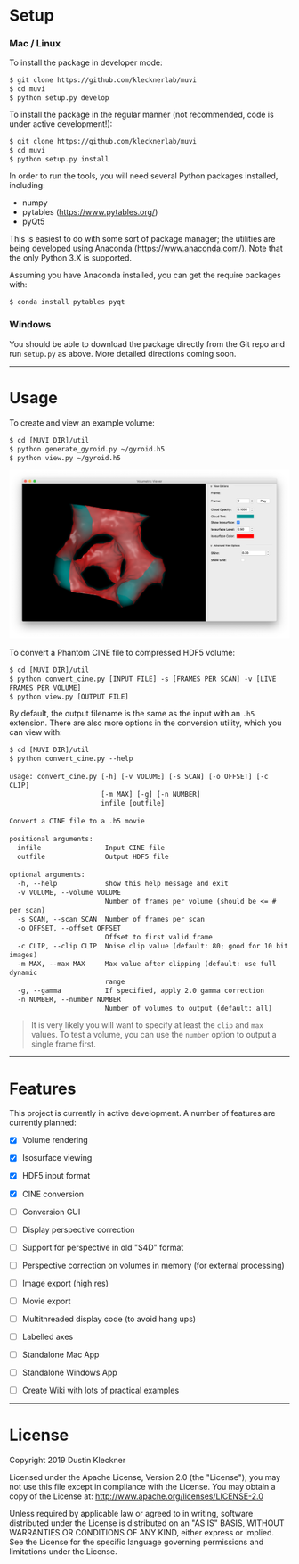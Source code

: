 # Setup

### Mac / Linux

To install the package in developer mode:

```shell
$ git clone https://github.com/klecknerlab/muvi
$ cd muvi
$ python setup.py develop
```

To install the package in the regular manner (not recommended, code is
under active development!):

```shell
$ git clone https://github.com/klecknerlab/muvi
$ cd muvi
$ python setup.py install
```

In order to run the tools, you will need several Python packages installed, including:
  * numpy
  * pytables (https://www.pytables.org/)
  * pyQt5

This is easiest to do with some sort of package manager; the utilities are being
developed using Anaconda (https://www.anaconda.com/).  Note that the only
Python 3.X is supported.

Assuming you have Anaconda installed, you can get the require packages with:

```shell
$ conda install pytables pyqt
```

### Windows

You should be able to download the package directly from the Git repo and run `setup.py` as above.  More detailed directions coming soon.

---

# Usage

To create and view an example volume:

```shell
$ cd [MUVI DIR]/util
$ python generate_gyroid.py ~/gyroid.h5
$ python view.py ~/gyroid.h5
```

![](gyroid.png)

To convert a Phantom CINE file to compressed HDF5 volume:

```shell
$ cd [MUVI DIR]/util
$ python convert_cine.py [INPUT FILE] -s [FRAMES PER SCAN] -v [LIVE FRAMES PER VOLUME]
$ python view.py [OUTPUT FILE]
```

By default, the output filename is the same as the input with an `.h5` extension.  There are also more options in the conversion utility, which you can view with:

```shell
$ cd [MUVI DIR]/util
$ python convert_cine.py --help

usage: convert_cine.py [-h] [-v VOLUME] [-s SCAN] [-o OFFSET] [-c CLIP]
                       [-m MAX] [-g] [-n NUMBER]
                       infile [outfile]

Convert a CINE file to a .h5 movie

positional arguments:
  infile                Input CINE file
  outfile               Output HDF5 file

optional arguments:
  -h, --help            show this help message and exit
  -v VOLUME, --volume VOLUME
                        Number of frames per volume (should be <= # per scan)
  -s SCAN, --scan SCAN  Number of frames per scan
  -o OFFSET, --offset OFFSET
                        Offset to first valid frame
  -c CLIP, --clip CLIP  Noise clip value (default: 80; good for 10 bit images)
  -m MAX, --max MAX     Max value after clipping (default: use full dynamic
                        range
  -g, --gamma           If specified, apply 2.0 gamma correction
  -n NUMBER, --number NUMBER
                        Number of volumes to output (default: all)
```


> It is very likely you will want to specify at least the `clip`  and `max` values.  To test a volume, you can use the `number` option to output a single frame first.

---

# Features

This project is currently in active development.
A number of features are currently planned:

- [x] Volume rendering
- [x] Isosurface viewing
- [x] HDF5 input format
- [x] CINE conversion
- [ ] Conversion GUI
- [ ] Display perspective correction
- [ ] Support for perspective in old "S4D" format  
- [ ] Perspective correction on volumes in memory (for external processing)
- [ ] Image export (high res)
- [ ] Movie export
- [ ] Multithreaded display code (to avoid hang ups)
- [ ] Labelled axes
- [ ] Standalone Mac App
- [ ] Standalone Windows App
- [ ] Create Wiki with lots of practical examples



---

# License

Copyright 2019 Dustin Kleckner

Licensed under the Apache License, Version 2.0 (the "License");
you may not use this file except in compliance with the License.
You may obtain a copy of the License at: http://www.apache.org/licenses/LICENSE-2.0

Unless required by applicable law or agreed to in writing, software
distributed under the License is distributed on an "AS IS" BASIS,
WITHOUT WARRANTIES OR CONDITIONS OF ANY KIND, either express or implied.
See the License for the specific language governing permissions and
limitations under the License.
